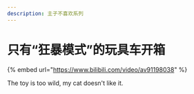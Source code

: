 ```yaml
---
description: 主子不喜欢系列
---
```


# 只有“狂暴模式”的玩具车开箱

{% embed url="https://www.bilibili.com/video/av91198038" %}

The toy is too wild, my cat doesn't like it.



